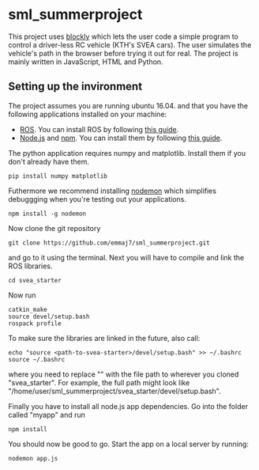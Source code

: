 # sml_summerproject
This project uses [blockly](https://developers.google.com/blockly/) which lets the user code a simple program to control a driver-less RC vehicle (KTH's SVEA cars). The user simulates the vehicle's path in the browser before trying it out for real. The project is mainly written in JavaScript, HTML and Python.
## Setting up the invironment
The project assumes you are running ubuntu 16.04. and that you have the following applications installed on your machine:
* [ROS](https://www.ros.org/). You can install ROS by following [this guide](http://wiki.ros.org/kinetic/Installation/Ubuntu).
* [Node.js](https://nodejs.org/en/) and [npm](https://www.npmjs.com/). You can install them by following [this guide](https://tecadmin.net/install-latest-nodejs-npm-on-ubuntu/).

The python application requires numpy and matplotlib. Install them if you don't already have them.

	pip install numpy matplotlib

Futhermore we recommend installing [nodemon](https://www.npmjs.com/package/nodemon) which simplifies debuggging when you're testing out your applications.

	npm install -g nodemon

Now clone the git repository

	git clone https://github.com/emmaj7/sml_summerproject.git

and go to it using the terminal. Next you will have to compile and link the ROS libraries.

	cd svea_starter

Now run

	catkin_make
	source devel/setup.bash
	rospack profile

To make sure the libraries are linked in the future, also call:

	echo "source <path-to-svea-starter>/devel/setup.bash" >> ~/.bashrc
	source ~/.bashrc

where you need to replace "<path-to-svea-starter>" with the file path to wherever you cloned "svea_starter". For example, the full path might look like "/home/user/sml_summerproject/svea_starter/devel/setup.bash".

Finally you have to install all node.js app dependencies. Go into the folder called "myapp" and run

	npm install

You should now be good to go. Start the app on a local server by running:

	nodemon app.js
